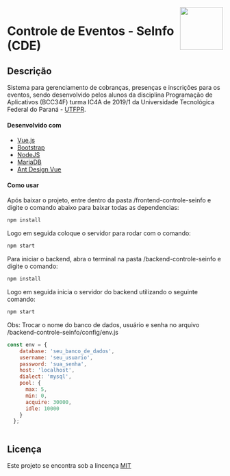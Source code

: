 <img src="https://github.com/utfpr/seinfo/blob/master/frontend-controle-seinfo/src/assets/utfpr.jpg" align="right" height="100"/>

# Controle de Eventos - SeInfo (CDE)


## Descrição
Sistema para gerenciamento de cobranças, presenças e inscrições para os eventos, sendo desenvolvido pelos alunos da disciplina Programação de Aplicativos (BCC34F) turma IC4A de 2019/1 da Universidade Tecnológica Federal do Paraná - [UTFPR](http://portal.utfpr.edu.br).

#### Desenvolvido com
- [Vue.js](https://vuejs.org/)
- [Bootstrap](https://getbootstrap.com/)
- [NodeJS](https://nodejs.org)
- [MariaDB](https://mariadb.org)
- [Ant Design Vue](https://vue.ant.design/docs/vue/introduce/)


#### Como usar
Após baixar o projeto, entre dentro da pasta /frontend-controle-seinfo e digite o comando abaixo para baixar todas as dependencias:
```bash
npm install
```
Logo em seguida coloque o servidor para rodar com o comando:
```bash
npm start
```
Para iniciar o backend, abra o terminal na pasta /backend-controle-seinfo e digite o comando: 
```bash
npm install
```
Logo em seguida inicia o servidor do backend utilizando o seguinte comando:
```bash
npm start
```

Obs: Trocar o nome do banco de dados, usuário e senha no arquivo /backend-controle-seinfo/config/env.js
```javascript
const env = {
    database: 'seu_banco_de_dados',
    username: 'seu_usuario',
    password: 'sua_senha',
    host: 'localhost',
    dialect: 'mysql',
    pool: {
      max: 5,
      min: 0,
      acquire: 30000,
      idle: 10000
    }
  };
   

```

## Licença
Este projeto se encontra sob a lincença [MIT](http://opensource.org/licenses/MIT)
